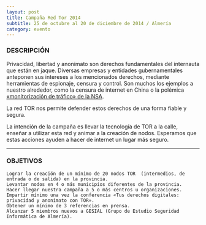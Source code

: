```yaml
---
layout: post
title: Campaña Red Tor 2014 
subtitle: 25 de octubre al 20 de diciembre de 2014 / Almería
category: evento
---
```


### DESCRIPCIÓN

Privacidad, libertad y anonimato son derechos fundamentales del internauta que
están en jaque. Diversas empresas y entidades gubernamentales anteponen sus
intereses a los mencionados derechos, mediante herramientas de espionaje,
censura y control. Son muchos los ejemplos a nuestro alrededor, como la
censura de internet en China o la polémica [«monitorización de tráfico» de la
NSA][1].

La red TOR nos permite defender estos derechos de una forma fiable y segura.

La intención de la campaña es llevar la tecnología de TOR a la calle, enseñar
a utilizar esta red y animar a la creación de nodos. Esperamos que estas
acciones ayuden a hacer de internet un lugar más seguro.

<hr>

### OBJETIVOS

    Lograr la creación de un mínimo de 20 nodos TOR  (intermedios, de entrada o de salida) en la provincia.
    Levantar nodos en 4 o más municipios diferentes de la provincia.
    Hacer llegar nuestra campaña a 5 o más centros u organizaciones.
    Impartir mínimo una vez la conferencia «Tus derechos digitales: privacidad y anonimato con TOR».
    Obtener un mínimo de 3 referencias en prensa.
    Alcanzar 5 miembros nuevos a GESIAL (Grupo de Estudio Seguridad Informática de Almería).



[1]: http://en.wikipedia.org/wiki/Global_surveillance_disclosures_%282013%E2%80%93present%29